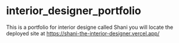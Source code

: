 # interior_designer_portfolio
This is a portfolio for interior designe called Shani you will locate the deployed site at https://shani-the-interior-designer.vercel.app/
